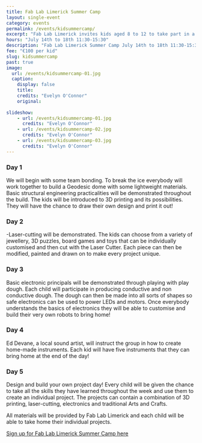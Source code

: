 ```yaml
---
title: Fab Lab Limerick Summer Camp
layout: single-event
category: events
permalink: /events/kidsummercamp/
excerpt: "Fab Lab Limerick invites kids aged 8 to 12 to take part in a week long summer camp. Boys and girls will explore their imagination and creativity using digital technologies!"
hours: "July 14th to 18th 11:30-15:30"
description: "Fab Lab Limerick Summer Camp July 14th to 18th 11:30-15:30"
fee: "€100 per kid"
slug: kidsummercamp
past: true
image:
  url: /events/kidsummercamp-01.jpg
  caption:
    display: false
    title: 
    credits: "Evelyn O'Connor"
    original:
 
slideshow:
    - url: /events/kidsummercamp-01.jpg
      credits: "Evelyn O'Connor"
    - url: /events/kidsummercamp-02.jpg
      credits: "Evelyn O'Connor"
    - url: /events/kidsummercamp-03.jpg
      credits: "Evelyn O'Connor"
---
```


### Day 1 
We will begin with some team bonding. To break the ice everybody will work together to build a Geodesic dome with some lightweight materials. Basic structural engineering practicalities will be demonstrated throughout the build. 
The kids will be introduced to 3D printing and its possibilities. They will have the chance to draw their own design and print it out!

### Day 2 
-Laser-cutting will be demonstrated. The kids can choose from a variety of jewellery, 3D puzzles, board games and toys that can be individually customised and then cut with the Laser Cutter. Each piece can then be modified, painted and drawn on to make every project unique.

### Day 3
Basic electronic principals will be demonstrated through playing with play dough. Each child will participate in producing conductive and non conductive dough. The dough can then be made into all sorts of shapes so safe electronics can be used to power LEDs and motors.
Once everybody understands the basics of electronics they will be able to customise and build their very own robots to bring home!

### Day 4
Ed Devane, a local sound artist, will instruct the group in how to create home-made instruments. Each kid will have five instruments that they can bring home at the end of the day! 

### Day 5
Design and build your own project day! Every child will be given the chance to take all the skills they have learned throughout the week and use them to create an individual project. The projects can contain a combination of 3D printing, laser-cutting, electronics and traditional Arts and Crafts.

All materials will be provided by Fab Lab Limerick and each child will be able to take home their individual projects.

[Sign up for Fab Lab Limerick Summer Camp here](http://fablablimerick.ticketleap.com/fab-lab-limerick-summer-camp/)

